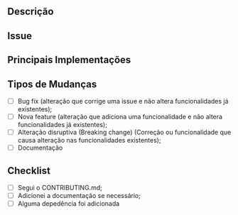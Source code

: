 <!---Nomear PR-->
<!---Adicionar revisor -->

## Descrição
<!--- Descrição geral do que foi alterado neste PR -->

## Issue
<!--- Closes #TAGdaIssue -->

## Principais Implementações
<!--- Se for de código, descreva alterações relevantes -->
<!--- Se não for, apagar este tópico -->

## Tipos de Mudanças
 - [ ] Bug fix (alteração que corrige uma issue e não altera funcionalidades já existentes);
 - [ ] Nova feature (alteração que adiciona uma funcionalidade e não altera funcionalidades já existentes);
 - [ ] Alteração disruptiva (Breaking change) (Correção ou funcionalidade que causa alteração nas funcionalidades existentes);
 - [ ] Documentação

## Checklist

- [ ] Segui o CONTRIBUTING.md;
- [ ] Adicionei a documentação se necessário;
- [ ] Alguma depedência foi adicionada